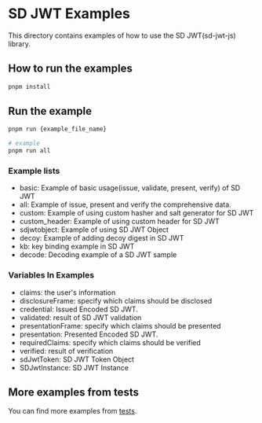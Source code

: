# SD JWT Examples

This directory contains examples of how to use the SD JWT(sd-jwt-js) library.

## How to run the examples

```bash
pnpm install
```

## Run the example

```bash
pnpm run {example_file_name}

# example
pnpm run all
```

### Example lists

- basic: Example of basic usage(issue, validate, present, verify) of SD JWT
- all: Example of issue, present and verify the comprehensive data.
- custom: Example of using custom hasher and salt generator for SD JWT
- custom_header: Example of using custom header for SD JWT
- sdjwtobject: Example of using SD JWT Object
- decoy: Example of adding decoy digest in SD JWT
- kb: key binding example in SD JWT
- decode: Decoding example of a SD JWT sample

### Variables In Examples

- claims: the user's information
- disclosureFrame: specify which claims should be disclosed
- credential: Issued Encoded SD JWT.
- validated: result of SD JWT validation
- presentationFrame: specify which claims should be presented
- presentation: Presented Encoded SD JWT.
- requiredClaims: specify which claims should be verified
- verified: result of verification
- sdJwtToken: SD JWT Token Object
- SDJwtInstance: SD JWT Instance

## More examples from tests

You can find more examples from [tests](../test).
